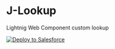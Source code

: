<h1>J-Lookup</h1>
<p>Lightnig Web Component custom lookup</p>
<a href="https://githubsfdeploy.herokuapp.com?owner=MrJov&repo=j-lookup&ref=master">
  <img alt="Deploy to Salesforce"
       src="https://raw.githubusercontent.com/afawcett/githubsfdeploy/master/deploy.png">
</a>
